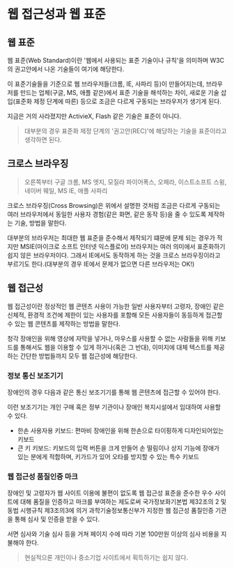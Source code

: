 # 웹 접근성과 웹 표준

## 웹 표준

웹 표준(Web Standard)이란 '웹에서 사용되는 표준 기술이나 규칙'을 의미하며 W3C의 권고안에서 나온 기술들이 여기에 해당한다.

이 표준기술들을 기준으로 웹 브라우저들(크롬, IE, 사파리 등)이 만들어지는데, 브라우저를 만드는 업체(구글, MS, 애플 같은)에서 표준 기술을 해석하는 차이, 새로운 기술 삽입(표준화 제정 단계에 따른) 등으로 조금은 다르게 구동되는 브라우저가 생기게 된다.

지금은 거의 사라졌지만 ActivieX, Flash 같은 기술은 표준이 아니다.

> 대부분의 경우 표준화 제정 단계의 '권고안(REC)'에 해당하는 기술을 표준이라고 생각하면 된다.

## 크로스 브라우징

> 오른쪽부터 구글 크롬, MS 엣지, 모질라 파이어폭스, 오페라, 이스트소프트 스윙, 네이버 웨일, MS IE, 애플 사파리

크로스 브라우징(Cross Browsing)은 위에서 설명한 것처럼 조금은 다르게 구동되는 여러 브라우저에서 동일한 사용자 경험(같은 화면, 같은 동작 등)을 줄 수 있도록 제작하는 기술, 방법을 말한다.

대부분의 브라우저는 최대한 웹 표준을 준수해서 제작되기 떄문에 문제 되는 경우가 적지만 MSIE(마이크로 소프트 인터넷 익스플로어) 브라우저는 여러 의미에서 표준화하기 쉽지 않은 브라우저이다.
그래서 IE에서도 동작하게 하는 것을 크로스 브라우징이라고 부르기도 한다.(대부분의 경우 IE에서 문제가 없으면 다른 브라우저는 OK!)

## 웹 접근성

웹 접근성이란 정상적인 웹 콘텐츠 사용이 가능한 일반 사용자부터 고령자, 장애인 같은 신체적, 환경적 조건에 제한이 있는 사용자를 포함해 모든 사용자들이 동등하게 접근할 수 있는 웹 콘텐츠를 제작하는 방법을 말한다.

청각 장애인을 위해 영상에 자막을 넣거나, 마우스를 사용할 수 없는 사람들을 위해 키보드를 통해서도 웹을 이용할 수 있게 하거나(혹은 그 반대), 이미지에 대체 텍스트를 제공하는 간단한 방법들까지 모두 웹 접근성에 해당한다.

### 정보 통신 보조기기

장애인의 경우 다음과 같은 통신 보조기기를 통해 웹 콘텐츠에 접근할 수 있어야 한다.

이런 보조기기는 개인 구매 혹은 정부 기관이나 장애인 복지시설에서 임대하여 사용할 수 있다.

- 한손 사용자용 키보드: 편마비 장애인을 위해 한손으로 타이핑하게 디자인되어있는 키보드
- 큰 키 키보드: 키보드의 입력 버튼을 크게 만들어 손 떨림이나 상지 기능에 장애가 있는 분에게 적합하며, 키가드가 있어 오타를 방지할 수 있는 특수 키보드

### 웹 접근성 품질인증 마크

장애인 및 고령자가 웹 사이트 이용에 불편이 없도록 웹 접근성 표준을 준수한 우수 사이트에 대해 품질을 인증하고 마크를 부여하는 제도로써 국가정보화기본법 제32조의 2 및 동법 시행규칙 제3조의3에 의거 과학기술정보통신부가 지정한 웹 접근성 품질인증 기관을 통해 심사 및 인증을 받을 수 있다.

서면 심사와 기술 심사 등을 거쳐 페이지 수에 따라 기본 100만원 이상의 심사 비용을 지불해야 한다.

> 현실적으론 개인이나 중소기업 사이트에서 획득하기는 쉽지 않다.

